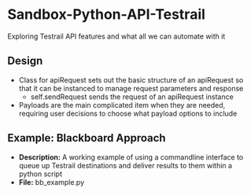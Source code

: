 # Sandbox-Python-API-Testrail
 
Exploring Testrail API features and what all we can automate with it

## Design
- Class for apiRequest sets out the basic structure of an apiRequest so that it can be instanced to manage request parameters and response
  - self.sendRequest sends the request of an apiRequest instance
- Payloads are the main complicated item when they are needed, requiring user decisions to choose what payload options to include

## Example: Blackboard Approach
- **Description:** A working example of using a commandline interface to queue up Testrail destinations and deliver results to them within a python script
- **File:** bb_example.py
